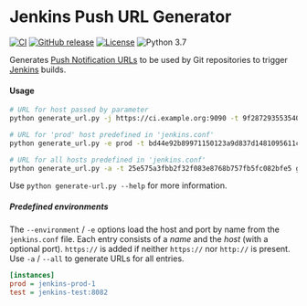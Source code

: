 # Jenkins Push URL Generator

[![CI](https://github.com/offa/jenkins-push-url-generator/workflows/ci/badge.svg)](https://github.com/offa/jenkins-push-url-generator/actions)
[![GitHub release](https://img.shields.io/github/release/offa/jenkins-push-url-generator.svg)](https://github.com/offa/jenkins-push-url-generator/releases)
[![License](https://img.shields.io/badge/license-GPLv3-yellow.svg)](LICENSE)
![Python 3.7](https://img.shields.io/badge/python-3.7-green.svg)

Generates [Push Notification URLs](https://plugins.jenkins.io/git/#plugin-content-push-notification-from-repository) to be used by Git repositories to trigger [Jenkins](https://jenkins.io/) builds.


#### Usage

```sh
# URL for host passed by parameter
python generate_url.py -j https://ci.example.org:9090 -t 9f287293553540997f919afe1c02cce9111e80d5 git@example.com:ex/git-repo.git

# URL for 'prod' host predefined in 'jenkins.conf'
python generate_url.py -e prod -t bd44e92b89971150123a9d837d1481095611c32c git@example.com:ex/git-repo.git

# URL for all hosts predefined in 'jenkins.conf'
python generate_url.py -a -t 25e575a3fbb2f32f083e8768b757fb5fc082bfe5 git@example.com:ex/git-repo.git
```

Use `python generate-url.py --help` for more information.


##### Predefined environments

The `--environment` / `-e` options load the host and port by name from the `jenkins.conf` file.
Each entry consists of a *name* and the *host* (with a optional port). `https://` is added if neither `https://` nor `http://` is present. Use `-a` / `--all` to generate URLs for all entries.

```ini
[instances]
prod = jenkins-prod-1
test = jenkins-test:8082
```
